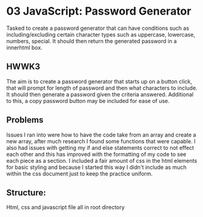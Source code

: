 # 03 JavaScript: Password Generator

Tasked to create a password generator that can have conditions such as including/excluding certain character types such as uppercase, lowercase, numbers, special. It should then return the generated password in a innerhtml box.

## HWWK3

The aim is to create a password generator that starts up on a button click, that will prompt for length of password and then what characters to include. It should then generate a password given the criteria answered. Additional to this, a copy password button may be included for ease of use.

## Problems
Issues I ran into were how to have the code take from an array and create a new array, after much research I found some functions that were capable. I also had issues with getting my if and else statements correct to not effect each other and this has improved with the formatting of my code to see each piece as a section. I included a fair amount of css in the html elements for basic styling and because I started this way I didn't include as much within the css document just to keep the practice uniform.

## Structure:
Html, css and javascript file all in root directory
